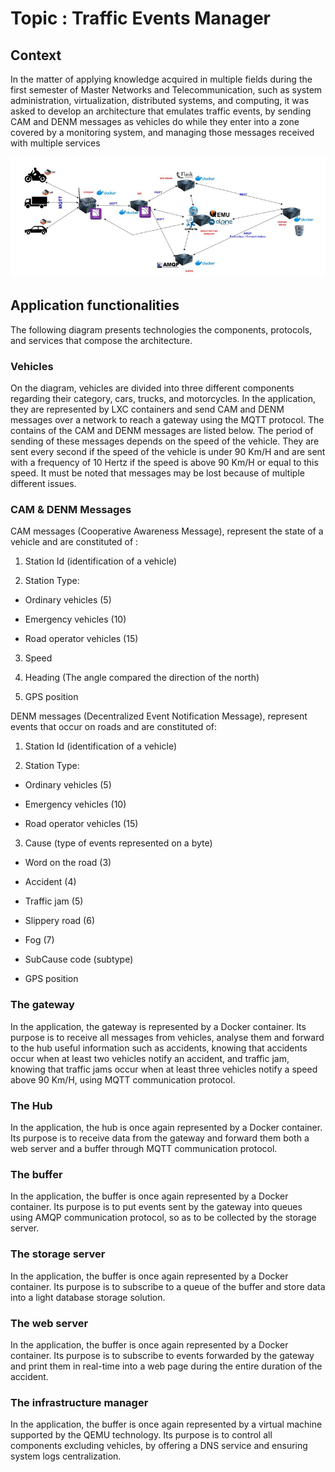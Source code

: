 # Topic : Traffic Events Manager

## Context

In the matter of applying knowledge acquired in multiple fields during the first semester of Master Networks and Telecommunication, such as system administration, virtualization, distributed systems, and computing, it was asked to develop an architecture that emulates traffic events, by sending CAM and DENM messages as vehicles do while they enter into a zone covered by a monitoring system, and managing those messages received with multiple services

![alt text](/Images/Capture.PNG)

## Application functionalities

The following diagram presents technologies the components, protocols, and services that compose the architecture.

### Vehicles

On the diagram, vehicles are divided into three different components regarding their category, cars, trucks, and motorcycles. In the application, they are represented by LXC containers and send CAM and DENM messages over a network to reach a gateway using the MQTT protocol. The contains of the CAM and DENM messages are listed below. The period of sending of these messages depends on the speed of the vehicle. They are sent every second if the speed of the vehicle is under 90 Km/H and are sent with a frequency of 10 Hertz if the speed is above 90 Km/H or equal to this speed. It must be noted that messages may be lost because of multiple different issues.

### CAM & DENM Messages

CAM messages (Cooperative Awareness Message), represent the state of a vehicle and are constituted of :

1. Station Id (identification of a vehicle)

2. Station Type:

- Ordinary vehicles (5)

- Emergency vehicles (10)

- Road operator vehicles (15)

3. Speed

4. Heading (The angle compared the direction of the north)

5. GPS position

DENM messages (Decentralized Event Notification Message), represent events that occur on roads and are constituted of:

1. Station Id (identification of a vehicle)

2. Station Type:

- Ordinary vehicles (5)

- Emergency vehicles (10)

- Road operator vehicles (15)

3. Cause (type of events represented on a byte)

- Word on the road (3)

- Accident (4)

- Traffic jam (5)

- Slippery road (6)

- Fog (7)

- SubCause code (subtype)

- GPS position

### The gateway

In the application, the gateway is represented by a Docker container. Its purpose is to receive all messages from vehicles, analyse them and forward to the hub useful information such as accidents, knowing that accidents occur when at least two vehicles notify an accident, and traffic jam, knowing that traffic jams occur when at least three vehicles notify a speed above 90 Km/H, using MQTT communication protocol.

### The Hub

In the application, the hub is once again represented by a Docker container. Its purpose is to receive data from the gateway and forward them both a web server and a buffer through MQTT communication protocol.

### The buffer

In the application, the buffer is once again represented by a Docker container. Its purpose is to put events sent by the gateway into queues using AMQP communication protocol, so as to be collected by the storage server.

### The storage server

In the application, the buffer is once again represented by a Docker container. Its purpose is to subscribe to a queue of the buffer and store data into a light database storage solution.

### The web server

In the application, the buffer is once again represented by a Docker container. Its purpose is to subscribe to events forwarded by the gateway and print them in real-time into a web page during the entire duration of the accident.

### The infrastructure manager

In the application, the buffer is once again represented by a virtual machine supported by the QEMU technology. Its purpose is to control all components excluding vehicles, by offering a DNS service and ensuring system logs centralization.